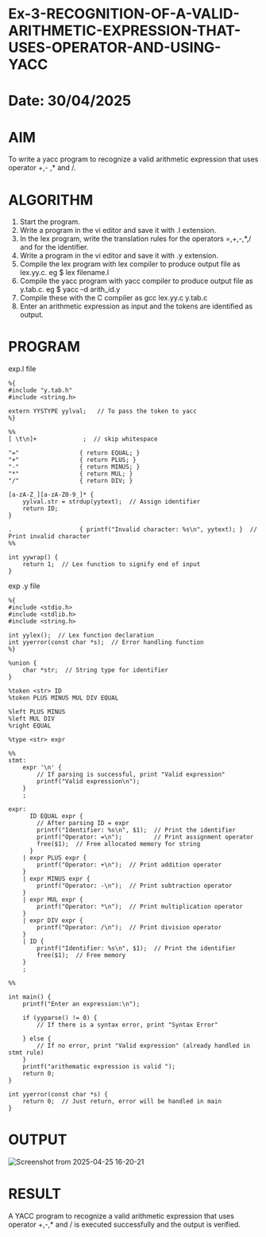 # Ex-3-RECOGNITION-OF-A-VALID-ARITHMETIC-EXPRESSION-THAT-USES-OPERATOR-AND-USING-YACC
# Date: 30/04/2025
# AIM
To write a yacc program to recognize a valid arithmetic expression that uses operator +,- ,* and /.
# ALGORITHM
1.	Start the program.
2.	Write a program in the vi editor and save it with .l extension.
3.	In the lex program, write the translation rules for the operators =,+,-,*,/ and for the identifier.
4.	Write a program in the vi editor and save it with .y extension.
5.	Compile the lex program with lex compiler to produce output file as lex.yy.c. eg $ lex filename.l
6.	Compile the yacc program with yacc compiler to produce output file as y.tab.c. eg $ yacc –d arith_id.y
7.	Compile these with the C compiler as gcc lex.yy.c y.tab.c
8.	Enter an arithmetic expression as input and the tokens are identified as output.
# PROGRAM
exp.l file 
```
%{
#include "y.tab.h"
#include <string.h>

extern YYSTYPE yylval;   // To pass the token to yacc
%}

%%
[ \t\n]+             ;  // skip whitespace

"="                 { return EQUAL; }
"+"                 { return PLUS; }
"-"                 { return MINUS; }
"*"                 { return MUL; }
"/"                 { return DIV; }

[a-zA-Z_][a-zA-Z0-9_]* {
    yylval.str = strdup(yytext);  // Assign identifier
    return ID;
}

.                   { printf("Invalid character: %s\n", yytext); }  // Print invalid character
%%

int yywrap() {
    return 1;  // Lex function to signify end of input
}
```

exp .y file 
```
%{
#include <stdio.h>
#include <stdlib.h>
#include <string.h>

int yylex();  // Lex function declaration
int yyerror(const char *s);  // Error handling function
%}

%union {
    char *str;  // String type for identifier
}

%token <str> ID
%token PLUS MINUS MUL DIV EQUAL

%left PLUS MINUS
%left MUL DIV
%right EQUAL

%type <str> expr

%%
stmt:
    expr '\n' { 
        // If parsing is successful, print "Valid expression"
        printf("Valid expression\n");
    }
    ;

expr:
      ID EQUAL expr { 
        // After parsing ID = expr
        printf("Identifier: %s\n", $1);  // Print the identifier
        printf("Operator: =\n");         // Print assignment operator
        free($1);  // Free allocated memory for string
      }
    | expr PLUS expr {
        printf("Operator: +\n");  // Print addition operator
    }
    | expr MINUS expr {
        printf("Operator: -\n");  // Print subtraction operator
    }
    | expr MUL expr {
        printf("Operator: *\n");  // Print multiplication operator
    }
    | expr DIV expr {
        printf("Operator: /\n");  // Print division operator
    }
    | ID { 
        printf("Identifier: %s\n", $1);  // Print the identifier
        free($1);  // Free memory
    }
    ;

%%

int main() {
    printf("Enter an expression:\n");
    
    if (yyparse() != 0) {
        // If there is a syntax error, print "Syntax Error"
        
    } else {
        // If no error, print "Valid expression" (already handled in stmt rule)
    }
    printf("arithematic expression is valid ");
    return 0;
}

int yyerror(const char *s) {
    return 0;  // Just return, error will be handled in main
}
```


# OUTPUT
![Screenshot from 2025-04-25 16-20-21](https://github.com/user-attachments/assets/1f0c77fc-4424-43ae-a0d6-5ae357ae406c)

# RESULT
A YACC program to recognize a valid arithmetic expression that uses operator +,-,* and / is executed successfully and the output is verified.
